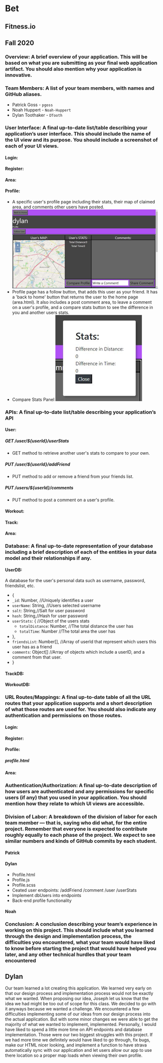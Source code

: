 # Bet
## Fitness.io
## Fall 2020

### Overview: A brief overview of your application. This will be based on what you are submitting as your final web application artifact. You should also mention why your application is innovative.

### Team Members: A list of your team members, with names and GitHub aliases.

 - Patrick Goss - `pgoss`
 - Noah Huppert - `Noah-Huppert`
 - Dylan Toothaker - `DTooth`

### User Interface: A final up-to-date list/table describing your application’s user interface. This should include the name of the UI view and its purpose. You should include a screenshot of each of your UI views.

#### Login:

#### Register:

#### Area:

#### Profile:
- A specific user's profile page including their stats, their map of claimed area, and comments other users have posted.
![Profile Page](./profilePageFinal.JPG)
- Profile page has a follow button, that adds this user as your friend. It has a 'back to home' button that returns the user to the home page (area.html). It also includes a post comment area, to leave a comment on a user's profile, and a compare stats button to see the difference in you and another users stats.
- Compare Stats Panel
![Profile Page](./compareStats.JPG)

### APIs: A final up-to-date list/table describing your application’s API

#### User:
##### GET /user/${userId}/userStats
- GET method to retrieve another user's stats to compare to your own.
##### PUT /user/${userId}/addFriend
- PUT method to add or remove a friend from your friends list.
##### PUT /users/${userId}/comments
- PUT method to post a comment on a user's profile.

#### Workout:

#### Track:

#### Area:

### Database: A final up-to-date representation of your database including a brief description of each of the entities in your data model and their relationships if any.

#### UserDB: 
A database for the user's personal data such as username, password, friendslist, etc.
- {
- `_id`: Number, //Uniquely identifies a user
- `userName`: String, //Users selected username
- `salt`: String,//Salt for user password
- `hash`: String,//Hash for user password
- `userStats`: { //Object of the users stats
    -   `totalDistance`: Number, //The total distance the user has
    -   `totalTime`: Number //The total area the user has
- },
- `friendsList`: Number[], //Array of userId that represent which users this user has as a friend
- `comments`: Object[] //Array of objects which include a userID, and a comment from that user.
- }

#### TrackDB:

#### WorkoutDB:

### URL Routes/Mappings: A final up-to-date table of all the URL routes that your application supports and a short description of what those routes are used for. You should also indicate any authentication and permissions on those routes.

#### Login:

#### Register:

#### Profile: 
##### profile.html

#### Area:

### Authentication/Authorization: A final up-to-date description of how users are authenticated and any permissions for specific users (if any) that you used in your application. You should mention how they relate to which UI views are accessible.



### Division of Labor: A breakdown of the division of labor for each team member — that is, saying who did what, for the entire project. Remember that everyone is expected to contribute roughly equally to each phase of the project. We expect to see similar numbers and kinds of GitHub commits by each student.

#### Patrick

#### Dylan
- Profile.html
- Profile.js
- Profile.scss
- Ceated user endpoints: /addFriend /comment /user /userStats
- Implement dbUsers into endpoints
- Back-end profile functionality
#### Noah

### Conclusion: A conclusion describing your team’s experience in working on this project. This should include what you learned through the design and implementation process, the difficulties you encountered, what your team would have liked to know before starting the project that would have helped you later, and any other technical hurdles that your team encountered

## Dylan
Our team learned a lot creating this application. We learned very early on that our design process and implementation process would not be exactly what we wanted. When proposing our idea, Joseph let us know that the idea we had might be too out of scope for this class. We decided to go with it anyways because we wanted a challenge. We encountered a few difficulties implementing some of our ideas from our design process into the actual application. But with some minor changes we were able to get the majority of what we wanted to implement, implemented. Personally, I would have liked to spend a little more time on API endpoints and database implementation. Those were our two biggest struggles with this project. If we had more time we definitely would have liked to go through, fix bugs, make our HTML nicer looking, and implement a function to have strava automatically sync with our application and let users allow our app to use there location so a proper map loads when viewing their own profile. 
